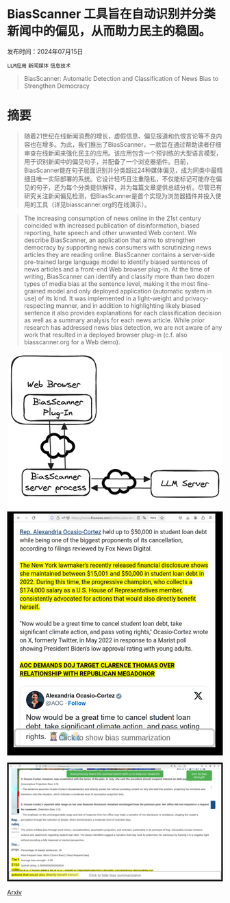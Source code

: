 # BiasScanner 工具旨在自动识别并分类新闻中的偏见，从而助力民主的稳固。

发布时间：2024年07月15日

`LLM应用` `新闻媒体` `信息技术`

> BiasScanner: Automatic Detection and Classification of News Bias to Strengthen Democracy

# 摘要

> 随着21世纪在线新闻消费的增长，虚假信息、偏见报道和仇恨言论等不良内容也在增多。为此，我们推出了BiasScanner，一款旨在通过帮助读者仔细审查在线新闻来强化民主的应用。该应用包含一个预训练的大型语言模型，用于识别新闻中的偏见句子，并配备了一个浏览器插件。目前，BiasScanner能在句子层面识别并分类超过24种媒体偏见，成为同类中最精细且唯一实际部署的系统。它设计轻巧且注重隐私，不仅能标记可能存在偏见的句子，还为每个分类提供解释，并为每篇文章提供总结分析。尽管已有研究关注新闻偏见检测，但BiasScanner是首个实现为浏览器插件并投入使用的工具（详见biasscanner.org的在线演示）。

> The increasing consumption of news online in the 21st century coincided with increased publication of disinformation, biased reporting, hate speech and other unwanted Web content. We describe BiasScanner, an application that aims to strengthen democracy by supporting news consumers with scrutinizing news articles they are reading online. BiasScanner contains a server-side pre-trained large language model to identify biased sentences of news articles and a front-end Web browser plug-in. At the time of writing, BiasScanner can identify and classify more than two dozen types of media bias at the sentence level, making it the most fine-grained model and only deployed application (automatic system in use) of its kind. It was implemented in a light-weight and privacy-respecting manner, and in addition to highlighting likely biased sentence it also provides explanations for each classification decision as well as a summary analysis for each news article. While prior research has addressed news bias detection, we are not aware of any work that resulted in a deployed browser plug-in (c.f. also biasscanner.org for a Web demo).

![BiasScanner 工具旨在自动识别并分类新闻中的偏见，从而助力民主的稳固。](../../../paper_images/2407.10829/bias-scanner-architecture.png)

![BiasScanner 工具旨在自动识别并分类新闻中的偏见，从而助力民主的稳固。](../../../paper_images/2407.10829/BiasScannerNewFull.png)

![BiasScanner 工具旨在自动识别并分类新闻中的偏见，从而助力民主的稳固。](../../../paper_images/2407.10829/BiasScannerNewReport.png)

[Arxiv](https://arxiv.org/abs/2407.10829)